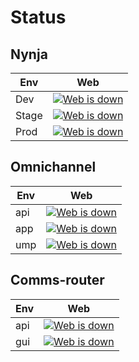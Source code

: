 # Status
## Nynja
| Env | Web |
| ------ | ------ |
| Dev | [![Web is down](https://web.staging.nynja.net/favicon.ico)](https://web.staging.nynja.net) |
| Stage | [![Web is down](https://web.dev-eu.nynja.net/favicon.ico)](https://web.dev-eu.nynja.net) |
| Prod | [![Web is down](https://web.nynja.net/favicon.ico)](https://web.nynja.net) |

## Omnichannel
| Env | Web |
| ------ | ------ |
| api | [![Web is down](https://nexmo-omni-channel.geeks-lab.net/cs/app/routers)](https://nexmo-omni-channel.geeks-lab.net/cs/api) |
| app | [![Web is down](https://nexmo-omni-channel.geeks-lab.net/cs/app/favicon-32x32.png)](https://nexmo-omni-channel.geeks-lab.net/cs/app) |
| ump | [![Web is down](http://nexmo-omni-channel.geeks-lab.net/cs/ump/favicon-32x32.png)](http://nexmo-omni-channel.geeks-lab.net/cs/ump) |

## Comms-router
| Env | Web |
| ------ | ------ |
| api | [![Web is down](https://api.comms-router.com/comms-router-web/api/routers)](https://api.comms-router.com/comms-router-web/api/routers) |
| gui | [![Web is down](https://api.comms-router.com/comms-router-gui/assets/img/volta-icons.855d505.svg)](https://api.comms-router.com/comms-router-gui/) |
